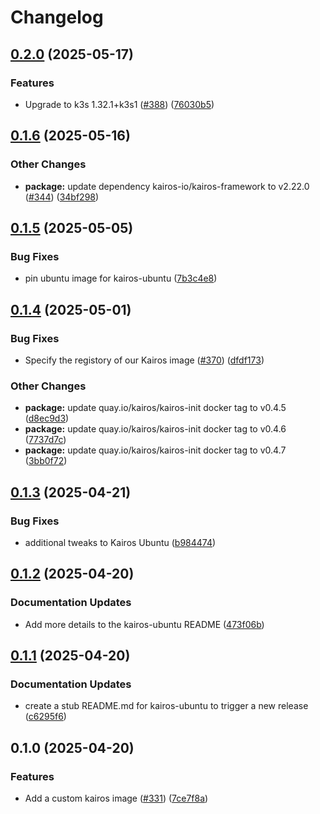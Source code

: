 # Changelog

## [0.2.0](https://github.com/marinatedconcrete/config/compare/kairos-ubuntu-0.1.6...kairos-ubuntu-0.2.0) (2025-05-17)


### Features

* Upgrade to k3s 1.32.1+k3s1 ([#388](https://github.com/marinatedconcrete/config/issues/388)) ([76030b5](https://github.com/marinatedconcrete/config/commit/76030b50ad2bab66fac560b875e2ff370013c48b))

## [0.1.6](https://github.com/marinatedconcrete/config/compare/kairos-ubuntu-0.1.5...kairos-ubuntu-0.1.6) (2025-05-16)


### Other Changes

* **package:** update dependency kairos-io/kairos-framework to v2.22.0 ([#344](https://github.com/marinatedconcrete/config/issues/344)) ([34bf298](https://github.com/marinatedconcrete/config/commit/34bf298e85ed1775aefb6b5fa7535d9867854977))

## [0.1.5](https://github.com/marinatedconcrete/config/compare/kairos-ubuntu-0.1.4...kairos-ubuntu-0.1.5) (2025-05-05)


### Bug Fixes

* pin ubuntu image for kairos-ubuntu ([7b3c4e8](https://github.com/marinatedconcrete/config/commit/7b3c4e861e27b5bb6bb96e40ab392b0c08925128))

## [0.1.4](https://github.com/marinatedconcrete/config/compare/kairos-ubuntu-0.1.3...kairos-ubuntu-0.1.4) (2025-05-01)


### Bug Fixes

* Specify the registory of our Kairos image ([#370](https://github.com/marinatedconcrete/config/issues/370)) ([dfdf173](https://github.com/marinatedconcrete/config/commit/dfdf1731f61a2d8f39705aac88d163be50b9704a))


### Other Changes

* **package:** update quay.io/kairos/kairos-init docker tag to v0.4.5 ([d8ec9d3](https://github.com/marinatedconcrete/config/commit/d8ec9d3768db4c36de3a434874cc9bb9e687a46b))
* **package:** update quay.io/kairos/kairos-init docker tag to v0.4.6 ([7737d7c](https://github.com/marinatedconcrete/config/commit/7737d7cfb90ad933b2f39bbfc89e5186c9592a02))
* **package:** update quay.io/kairos/kairos-init docker tag to v0.4.7 ([3bb0f72](https://github.com/marinatedconcrete/config/commit/3bb0f72b0f9f5cb70fa95dcdde47a49d078e5ab4))

## [0.1.3](https://github.com/marinatedconcrete/config/compare/kairos-ubuntu@v0.1.2...kairos-ubuntu-0.1.3) (2025-04-21)


### Bug Fixes

* additional tweaks to Kairos Ubuntu ([b984474](https://github.com/marinatedconcrete/config/commit/b9844741dec487284140108a24331caeba4ba2ff))

## [0.1.2](https://github.com/marinatedconcrete/config/compare/kairos-ubuntu@v0.1.1...kairos-ubuntu@v0.1.2) (2025-04-20)


### Documentation Updates

* Add more details to the kairos-ubuntu README ([473f06b](https://github.com/marinatedconcrete/config/commit/473f06bfd9ba013b01c4697fea2c924f17f554f5))

## [0.1.1](https://github.com/marinatedconcrete/config/compare/kairos-ubuntu@v0.1.0...kairos-ubuntu@v0.1.1) (2025-04-20)


### Documentation Updates

* create a stub README.md for kairos-ubuntu to trigger a new release ([c6295f6](https://github.com/marinatedconcrete/config/commit/c6295f6b4641711d7b02eae738bee8f8f920952d))

## 0.1.0 (2025-04-20)


### Features

* Add a custom kairos image ([#331](https://github.com/marinatedconcrete/config/issues/331)) ([7ce7f8a](https://github.com/marinatedconcrete/config/commit/7ce7f8ae81940601faee2244f23ed1a103dc6188))
